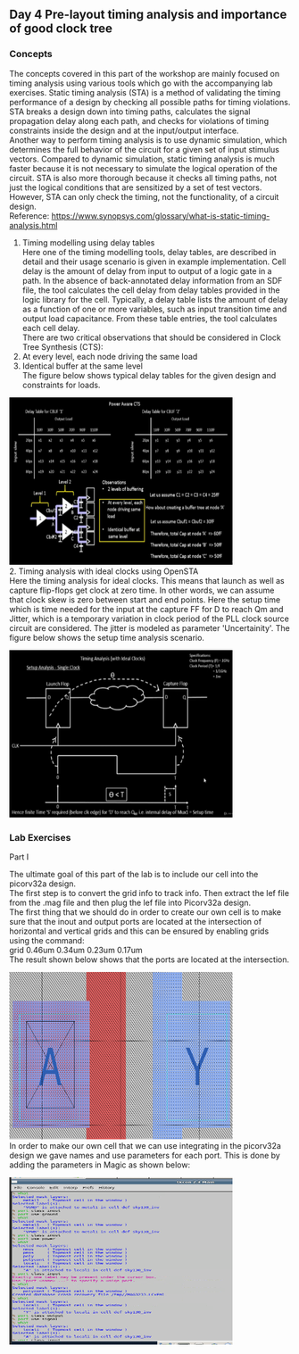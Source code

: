 ## Day 4 Pre-layout timing analysis and importance of good clock tree
### Concepts
The concepts covered in this part of the workshop are mainly focused on timing analysis using various tools which go with the accompanying lab exercises. Static timing analysis (STA) is a method of validating the timing performance of a design by checking all possible paths for timing violations. STA breaks a design down into timing paths, calculates the signal propagation delay along each path, and checks for violations of timing constraints inside the design and at the input/output interface. <br/>
Another way to perform timing analysis is to use dynamic simulation, which determines the full behavior of the circuit for a given set of input stimulus vectors. Compared to dynamic simulation, static timing analysis is much faster because it is not necessary to simulate the logical operation of the circuit. STA is also more thorough because it checks all timing paths, not just the logical conditions that are sensitized by a set of test vectors. However, STA can only check the timing, not the functionality, of a circuit design. <br/>
Reference: https://www.synopsys.com/glossary/what-is-static-timing-analysis.html <br/>

1. Timing modelling using delay tables <br/>
 Here one of the timing modelling tools, delay tables, are described in detail and their usage scenario is given in example implementation. Cell delay is the amount of delay from input to output of a logic gate in a path. In the absence of back-annotated delay information from an SDF file, the tool calculates the cell delay from delay tables provided in the logic library for the cell. Typically, a delay table lists the amount of delay as a function of one or more variables, such as input transition time and output load capacitance. From these table entries, the tool calculates each cell delay. <br/>
 There are two critical observations that should be considered in Clock Tree Synthesis (CTS): <br/>
 1. At every level, each node driving the same load <br/>
 2. Identical buffer at the same level <br/>
The figure below shows typical delay tables for the given design and constraints for loads. <br/>
<p align="left">
  <a href="https://github.com/ybbekele/OpenLANE-Sky130-Workshop/blob/main/Day%204/Images/Delay%20Tables.png">
    <img src="https://github.com/ybbekele/OpenLANE-Sky130-Workshop/blob/main/Day%204/Images/Delay%20Tables.png" alt="Logo" width="400" height="300">
    </a>
<br />
2. Timing analysis with ideal clocks using OpenSTA<br/>
Here the timing analysis for ideal clocks. This means that launch as well as capture flip-flops get clock at zero time. In other words, we can assume that clock skew is zero between start and end points. Here the setup time which is time needed for the input at the capture FF for D to reach Qm and Jitter, which is a temporary variation in clock period of the PLL clock source circuit are considered. The jitter is modeled as parameter 'Uncertainity'. The figure below shows the setup time analysis scenario. <br/>
 <p align="left">
  <a href="https://github.com/ybbekele/OpenLANE-Sky130-Workshop/blob/main/Day%204/Images/Timing%20analysis%20with%20ideal%20clocks.png">
    <img src="https://github.com/ybbekele/OpenLANE-Sky130-Workshop/blob/main/Day%204/Images/Timing%20analysis%20with%20ideal%20clocks.png" alt="Logo" width="400" height="300">
    </a>
<br /> 


### Lab Exercises
Part I <br/>

The ultimate goal of this part of the lab is to include our cell into the picorv32a design. <br/>
The first step is to convert the grid info to track info. Then extract the lef file from the .mag file and then plug the lef file into Picorv32a design. <br/>
The first thing that we should do in order to create our own cell is to make sure that the inout and output ports are located at the intersection of horizontal and vertical grids and this can be ensured by enabling grids using the command:<br/>
grid 0.46um 0.34um 0.23um 0.17um <br/>
The result shown below shows that the ports are located at the intersection.<br/>
<p align="left">
  <a href="https://github.com/ybbekele/OpenLANE-Sky130-Workshop/blob/main/Images/ports%20at%20junction.png">
    <img src="https://github.com/ybbekele/OpenLANE-Sky130-Workshop/blob/main/Images/ports%20at%20junction.png" alt="Logo" width="400" height="300">
    </a>
<br />
In order to make our own cell that we can use integrating in the picorv32a design we gave names and use parameters for each port. This is done by adding the parameters in Magic as shown below: <br/>
 <p align="left">
  <a href="https://github.com/ybbekele/OpenLANE-Sky130-Workshop/blob/main/Images/Params%20for%20the%20ports.png">
    <img src="https://github.com/ybbekele/OpenLANE-Sky130-Workshop/blob/main/Images/Params%20for%20the%20ports.png" alt="Logo" width="400" height="300">
    </a>
<br />

